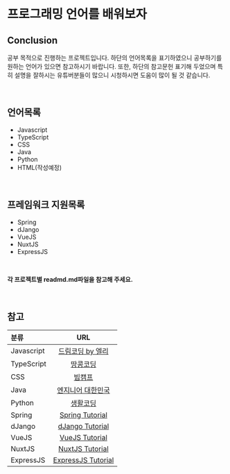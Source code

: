 # 프로그래밍 언어를 배워보자

## Conclusion

공부 목적으로 진행하는 프로젝트입니다. 하단의 언어목록을 표기하였으니 공부하기를 원하는 언어가 있으면 참고하시기 바랍니다. 또한, 하단의 참고문헌 표기해 두었으며 특히 설명을 잘하시는 유튜버분들이 많으니 시청하시면 도움이 많이 될 것 같습니다.

<br/>

## 언어목록

- Javascript
- TypeScript
- CSS
- Java
- Python
- HTML(작성예정)

<br/>

## 프레임워크 지원목록

- Spring
- dJango
- VueJS
- NuxtJS
- ExpressJS

<br/>

**각 프로젝트별 readmd.md파일을 참고해 주세요.**

<br/>

## 참고

| 분류       |                                         URL                                          |
| :--------- | :----------------------------------------------------------------------------------: |
| Javascript | [드림코딩 by 엘리](https://www.youtube.com/channel/UC_4u-bXaba7yrRz_6x6kb_w/videos)  |
| TypeScript |     [땅콩코딩](https://www.youtube.com/channel/UCQrIKpEc3FFO1KJ5zkoIcYA/videos)      |
| CSS        |      [빔캠프](https://www.youtube.com/channel/UCvx57s_ZBt5VG4fvlStiq2g/videos)       |
| Java       | [엔지니어 대한민국](https://www.youtube.com/channel/UCWMAh9cSkEn8v42YRO90BHA/videos) |
| Python     |     [생활코딩](https://www.youtube.com/channel/UCvc8kv-i5fvFTJBFAk6n1SA/videos)      |
| Spring     |                     [Spring Tutorial](https://spring.io/guides)                      |
| dJango     |      [dJango Tutorial](https://docs.djangoproject.com/ko/3.1/intro/tutorial01/)      |
| VueJS      |              [VueJS Tutorial](https://kr.vuejs.org/v2/guide/index.html)              |
| NuxtJS     |                      [NuxtJS Tutorial](https://ko.nuxtjs.org/)                       |
| ExpressJS  |                   [ExpressJS Tutorial](https://expressjs.com/ko/)                    |

